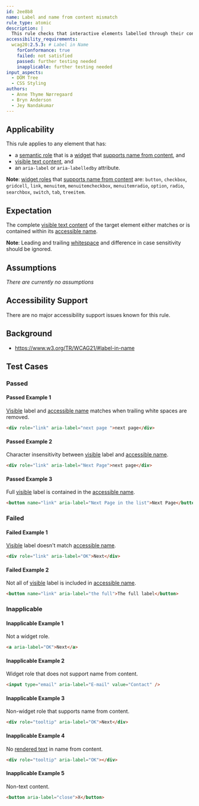 ```yaml
---
id: 2ee8b8
name: Label and name from content mismatch
rule_type: atomic
description: |
  This rule checks that interactive elements labelled through their content have their visible label as part of their accessible name
accessibility_requirements:
  wcag20:2.5.3: # Label in Name
    forConformance: true
    failed: not satisfied
    passed: further testing needed
    inapplicable: further testing needed
input_aspects:
  - DOM Tree
  - CSS Styling
authors:
  - Anne Thyme Nørregaard
  - Bryn Anderson
  - Jey Nandakumar
---
```


## Applicability

This rule applies to any element that has:

- a [semantic role](#semantic-role) that is a [widget](https://www.w3.org/TR/wai-aria-1.1/#widget_roles) that [supports name from content](https://www.w3.org/TR/wai-aria-1.1/#namefromcontent), and
- [visible text content](#visible-text-content), and
- an `aria-label` or `aria-labelledby` attribute.

**Note**: [widget roles](https://www.w3.org/TR/wai-aria-1.1/#widget_roles) that [supports name from content](https://www.w3.org/TR/wai-aria-1.1/#namefromcontent) are: `button`, `checkbox`, `gridcell`, `link`, `menuitem`, `menuitemcheckbox`, `menuitemradio`, `option`, `radio`, `searchbox`, `switch`, `tab`, `treeitem`.

## Expectation

The complete [visible text content](#visible-text-content) of the target element either matches or is contained within its [accessible name][].

**Note**: Leading and trailing [whitespace](#whitespace) and difference in case sensitivity should be ignored.

## Assumptions

_There are currently no assumptions_

## Accessibility Support

There are no major accessibility support issues known for this rule.

## Background

- https://www.w3.org/TR/WCAG21/#label-in-name

## Test Cases

### Passed

#### Passed Example 1

[Visible][] label and [accessible name][] matches when trailing white spaces are removed.

```html
<div role="link" aria-label="next page ">next page</div>
```

#### Passed Example 2

Character insensitivity between [visible][] label and [accessible name][].

```html
<div role="link" aria-label="Next Page">next page</div>
```

#### Passed Example 3

Full [visible][] label is contained in the [accessible name][].

```html
<button name="link" aria-label="Next Page in the list">Next Page</button>
```

### Failed

#### Failed Example 1

[Visible][] label doesn't match [accessible name][].

```html
<div role="link" aria-label="OK">Next</div>
```

#### Failed Example 2

Not all of [visible][] label is included in [accessible name][].

```html
<button name="link" aria-label="the full">The full label</button>
```

### Inapplicable

#### Inapplicable Example 1

Not a widget role.

```html
<a aria-label="OK">Next</a>
```

#### Inapplicable Example 2

Widget role that does not support name from content.

```html
<input type="email" aria-label="E-mail" value="Contact" />
```

#### Inapplicable Example 3

Non-widget role that supports name from content.

```html
<div role="tooltip" aria-label="OK">Next</div>
```

#### Inapplicable Example 4

No [rendered text](#rendered-text) in name from content.

```html
<div role="tooltip" aria-label="OK"></div>
```

#### Inapplicable Example 5

Non-text content.

```html
<button aria-label="close">X</button>
```

[accessible name]: #accessible-name "Definition of accessible name"
[visible]: #visible "Definition of visible"